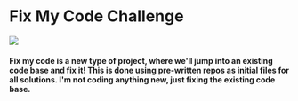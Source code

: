 # Fix My Code Challenge

![](https://files.realpython.com/media/python-beginner-tips.50f5f0c4e739.jpg)

#### Fix my code is a new type of project, where we'll jump into an existing code base and fix it! This is done using pre-written repos as initial files for all solutions. I'm not coding anything new, just fixing the existing code base.
